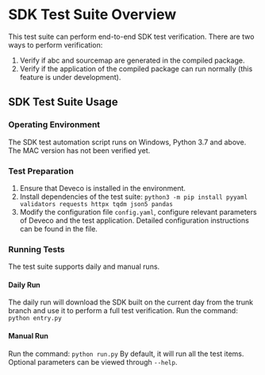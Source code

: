 
# SDK Test Suite Overview
This test suite can perform end-to-end SDK test verification. There are two ways to perform verification:
1) Verify if abc and sourcemap are generated in the compiled package.
2) Verify if the application of the compiled package can run normally (this feature is under development).

## SDK Test Suite Usage
### Operating Environment
The SDK test automation script runs on Windows, Python 3.7 and above. The MAC version has not been verified yet.

### Test Preparation
1. Ensure that Deveco is installed in the environment.
2. Install dependencies of the test suite:
`python3 -m pip install pyyaml validators requests httpx tqdm json5 pandas`
3. Modify the configuration file `config.yaml`, configure relevant parameters of Deveco and the test application. Detailed configuration instructions can be found in the file.

### Running Tests
The test suite supports daily and manual runs.

#### Daily Run
The daily run will download the SDK built on the current day from the trunk branch and use it to perform a full test verification.
Run the command: `python entry.py`

#### Manual Run
Run the command: `python run.py`
By default, it will run all the test items. Optional parameters can be viewed through `--help`.